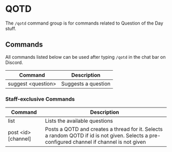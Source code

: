 # QOTD

The `/qotd` command group is for commands related to Question of the Day stuff.

## Commands

All commands listed below can be used after typing `/qotd` in the chat bar on Discord.

| Command               | Description                                                                                                                                  |
| --------------------- | -------------------------------------------------------------------------------------------------------------------------------------------- |
| suggest \<question\>  | Suggests a question                                                                                                                          |

### Staff-exclusive Commands
| Command               | Description                                                                                                                                  |
| --------------------- | -------------------------------------------------------------------------------------------------------------------------------------------- |
| list                  | Lists the available questions                                                                                                                |
| post \<id\> [channel] | Posts a QOTD and creates a thread for it. Selects a random QOTD if id is not given. Selects a pre-configured channel if channel is not given |
